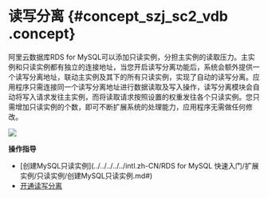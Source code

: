 # 读写分离 {#concept_szj_sc2_vdb .concept}

阿里云数据库RDS for MySQL可以添加只读实例，分担主实例的读取压力。主实例和只读实例都有独立的连接地址，当您开启读写分离功能后，系统会额外提供一个读写分离地址，联动主实例及其下的所有只读实例，实现了自动的读写分离。应用程序只需连接同一个读写分离地址进行数据读取及写入操作，读写分离模块会自动将写入请求发往主实例，而将读取请求按照设置的权重发往各个只读实例。您只需增加只读实例的个数，即可不断扩展系统的处理能力，应用程序无需做任何修改。

![](http://static-aliyun-doc.oss-cn-hangzhou.aliyuncs.com/assets/img/7799/15514085151681_zh-CN.png)

**操作指导**

-   [创建MySQL只读实例](../../../../../intl.zh-CN/RDS for MySQL 快速入门/扩展实例/只读实例/创建MySQL只读实例.md#)
-   [开通读写分离](../../../../../intl.zh-CN/用户指南/读写分离/开通读写分离.md#)


